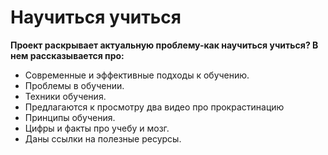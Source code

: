 # Научиться учиться
**Проект раскрывает актуальную проблему-как научиться учиться? В нем рассказывается про:**
* Современные и эффективные подходы к обучению.
* Проблемы в обучении.
* Техники обучения.
* Предлагаются к просмотру два видео про прокрастинацию
* Принципы обучения.
* Цифры и факты про учебу и мозг.
* Даны ссылки на полезные ресурсы.


